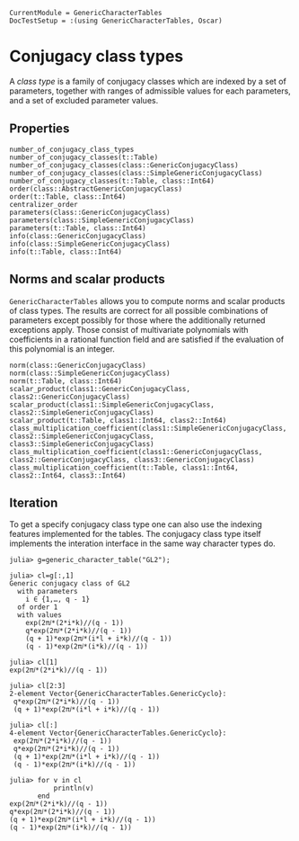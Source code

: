 ```@meta
CurrentModule = GenericCharacterTables
DocTestSetup = :(using GenericCharacterTables, Oscar)
```

# Conjugacy class types

A *class type* is a family of conjugacy classes which are indexed by a set of parameters,
together with ranges of admissible values for each parameters, and a set of
excluded parameter values.


## Properties

```@docs
number_of_conjugacy_class_types
number_of_conjugacy_classes(t::Table)
number_of_conjugacy_classes(class::GenericConjugacyClass)
number_of_conjugacy_classes(class::SimpleGenericConjugacyClass)
number_of_conjugacy_classes(t::Table, class::Int64)
order(class::AbstractGenericConjugacyClass)
order(t::Table, class::Int64)
centralizer_order
parameters(class::GenericConjugacyClass)
parameters(class::SimpleGenericConjugacyClass)
parameters(t::Table, class::Int64)
info(class::GenericConjugacyClass)
info(class::SimpleGenericConjugacyClass)
info(t::Table, class::Int64)
```

## Norms and scalar products

`GenericCharacterTables` allows you to compute norms and scalar products
of class types. The results are correct for all
possible combinations of parameters except possibly for those where the
additionally returned exceptions apply. Those consist of multivariate
polynomials with coefficients in a rational function field and are
satisfied if the evaluation of this polynomial is an integer.


```@docs
norm(class::GenericConjugacyClass)
norm(class::SimpleGenericConjugacyClass)
norm(t::Table, class::Int64)
scalar_product(class1::GenericConjugacyClass, class2::GenericConjugacyClass)
scalar_product(class1::SimpleGenericConjugacyClass, class2::SimpleGenericConjugacyClass)
scalar_product(t::Table, class1::Int64, class2::Int64)
class_multiplication_coefficient(class1::SimpleGenericConjugacyClass, class2::SimpleGenericConjugacyClass, class3::SimpleGenericConjugacyClass)
class_multiplication_coefficient(class1::GenericConjugacyClass, class2::GenericConjugacyClass, class3::GenericConjugacyClass)
class_multiplication_coefficient(t::Table, class1::Int64, class2::Int64, class3::Int64)
```

## Iteration

To get a specify conjugacy class type one can also use the indexing features
implemented for the tables. The conjugacy class type itself implements the
interation interface in the same way character types do.

```jldoctest
julia> g=generic_character_table("GL2");

julia> cl=g[:,1]
Generic conjugacy class of GL2
  with parameters
    i ∈ {1,…, q - 1}
  of order 1
  with values
    exp(2π𝑖*(2*i*k)//(q - 1))
    q*exp(2π𝑖*(2*i*k)//(q - 1))
    (q + 1)*exp(2π𝑖*(i*l + i*k)//(q - 1))
    (q - 1)*exp(2π𝑖*(i*k)//(q - 1))

julia> cl[1]
exp(2π𝑖*(2*i*k)//(q - 1))

julia> cl[2:3]
2-element Vector{GenericCharacterTables.GenericCyclo}:
 q*exp(2π𝑖*(2*i*k)//(q - 1))
 (q + 1)*exp(2π𝑖*(i*l + i*k)//(q - 1))

julia> cl[:]
4-element Vector{GenericCharacterTables.GenericCyclo}:
 exp(2π𝑖*(2*i*k)//(q - 1))
 q*exp(2π𝑖*(2*i*k)//(q - 1))
 (q + 1)*exp(2π𝑖*(i*l + i*k)//(q - 1))
 (q - 1)*exp(2π𝑖*(i*k)//(q - 1))

julia> for v in cl
           println(v)
       end
exp(2π𝑖*(2*i*k)//(q - 1))
q*exp(2π𝑖*(2*i*k)//(q - 1))
(q + 1)*exp(2π𝑖*(i*l + i*k)//(q - 1))
(q - 1)*exp(2π𝑖*(i*k)//(q - 1))

```
